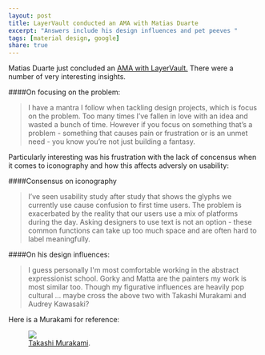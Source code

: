 ```yaml
---
layout: post
title: LayerVault conducted an AMA with Matias Duarte
excerpt: "Answers include his design influences and pet peeves "
tags: [material design, google]
share: true
---
```


Matias Duarte just concluded an [AMA with LayerVault.](https://news.layervault.com/stories/45342-ama-im-matias-duarte-a-vp-of-design-at-google) There were a number of very interesting insights.

####On focusing on the problem:

> I have a mantra I follow when tackling design projects, which is focus on the problem. Too many times I’ve fallen in love with an idea and wasted a bunch of time. However if you focus on something that’s a problem - something that causes pain or frustration or is an unmet need - you know you’re not just building a fantasy.

Particularly interesting was his frustration with the lack of concensus when it comes to iconography and how this affects adversly on usability:

####Consensus on iconography

>I’ve seen usability study after study that shows the glyphs we currently use cause confusion to first time users. The problem is exacerbated by the reality that our users use a mix of platforms during the day. Asking designers to use text is not an option - these common functions can take up too much space and are often hard to label meaningfully.


####On his design influences: 

> I guess personally I'm most comfortable working in the abstract expressionist school. Gorky and Matta are the painters my work is most similar too. Though my figurative influences are heavily pop cultural ... maybe cross the above two with Takashi Murakami and Audrey Kawasaki?

Here is a Murakami for reference: 

<figure>
	<img src="http://www.modearte.com/wp-content/uploads/Takashi-Murakami-ModeArte-Louis-Vuitton.jpg"></a>
	<figcaption><a href="http://www.flickr.com/photos/80901381@N04/7758832526/" title="Takashi Murakami floral art">Takashi Murakami</a>.</figcaption>
</figure>
